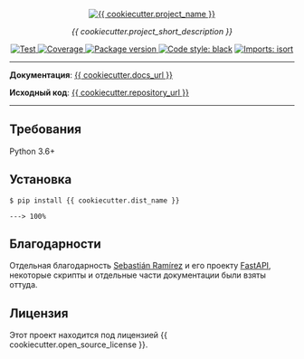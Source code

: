 <p align="center">
  <a href="{{ cookiecutter.docs_url }}/"><img src="{{ cookiecutter.docs_url }}/img/logo-white.png" alt="{{ cookiecutter.project_name }}"></a>
</p>
<p align="center">
    <em>{{ cookiecutter.project_short_description }}</em>
</p>
<p align="center">
    <a href="{{ cookiecutter.repository_url }}/actions?query=workflow%3ATest" target="_blank">
        <img src="{{ cookiecutter.repository_url }}/workflows/Test/badge.svg" alt="Test">
    </a>
    <a href="https://codecov.io/gh/{{ cookiecutter.github_organization }}/{{ cookiecutter.dist_name }}" target="_blank">
        <img src="https://img.shields.io/codecov/c/github/{{ cookiecutter.github_organization }}/{{ cookiecutter.dist_name }}?color=%2334D058" alt="Coverage">
    </a>
    <a href="https://pypi.org/project/{{ cookiecutter.dist_name }}" target="_blank">
        <img src="https://img.shields.io/pypi/v/{{ cookiecutter.dist_name }}?color=%2334D058&label=pypi%20package" alt="Package version">
    </a>
    <a href="https://github.com/psf/black"><img alt="Code style: black" src="https://camo.githubusercontent.com/d91ed7ac7abbd5a6102cbe988dd8e9ac21bde0a73d97be7603b891ad08ce3479/68747470733a2f2f696d672e736869656c64732e696f2f62616467652f636f64652532307374796c652d626c61636b2d3030303030302e737667" data-canonical-src="https://img.shields.io/badge/code%20style-black-000000.svg" style="max-width:100%;"></a>
    <a href="https://pycqa.github.io/isort/" rel="nofollow"><img src="https://camo.githubusercontent.com/fe4a658dd745f746410f961ae45d44355db1cc0e4c09c7877d265c1380248943/68747470733a2f2f696d672e736869656c64732e696f2f62616467652f253230696d706f7274732d69736f72742d2532333136373462313f7374796c653d666c6174266c6162656c436f6c6f723d656638333336" alt="Imports: isort" data-canonical-src="https://img.shields.io/badge/%20imports-isort-%231674b1?style=flat&amp;labelColor=ef8336" style="max-width:100%;"></a>
</p>

---

**Документация**: <a href="{{ cookiecutter.docs_url }}" target="_blank">{{ cookiecutter.docs_url }}</a>

**Исходный код**: <a href="{{ cookiecutter.repository_url }}" target="_blank">{{ cookiecutter.repository_url }}</a>

---

## Требования

Python 3.6+

## Установка

<div class="termy">

```console
$ pip install {{ cookiecutter.dist_name }}

---> 100%
```

</div>

## Благодарности

Отдельная благодарность [Sebastián Ramírez](https://github.com/tiangolo) и его проекту [FastAPI](https://github.com/tiangolo/fastapi), некоторые скрипты и отдельные части документации были взяты оттуда.

## Лицензия

Этот проект находится под лицензией {{ cookiecutter.open_source_license }}.

